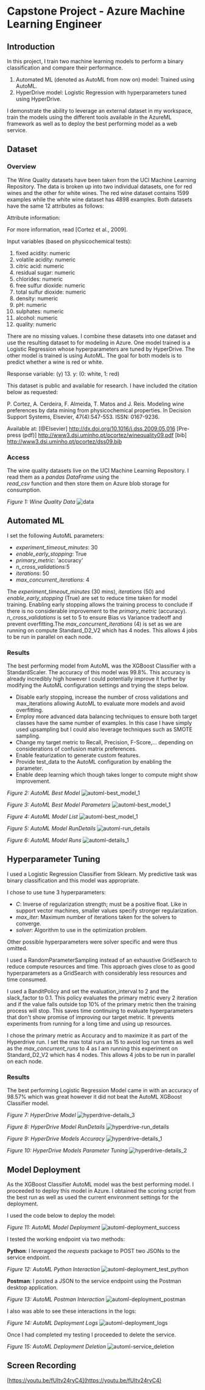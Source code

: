# Capstone Project - Azure Machine Learning Engineer

## Introduction
In this project, I train two machine learning models to perform a binary classification and compare their performance.
1. Automated ML (denoted as AutoML from now on) model: Trained using AutoML.
2. HyperDrive model: Logistic Regression with hyperparameters tuned using HyperDrive.

I demonstrate the ability to leverage an external dataset in my workspace, train the models using the 
different tools available in the AzureML framework as well as to deploy the best performing model as a web service.


## Dataset

### Overview

The Wine Quality datasets have been taken from the UCI Machine Learning Repository. The data is broken up into two 
individual datasets, one for red wines and the other for white wines. The red wine dataset contains 1599 examples while
the white wine dataset has 4898 examples. Both datasets have the same 12 attributes as follows:

Attribute information:

For more information, read [Cortez et al., 2009].

Input variables (based on physicochemical tests):
1. fixed acidity: numeric
2. volatile acidity: numeric
3. citric acid: numeric
4. residual sugar: numeric
5. chlorides: numeric
6. free sulfur dioxide: numeric
7. total sulfur dioxide: numeric
8. density: numeric
9. pH: numeric
10. sulphates: numeric
11. alcohol: numeric
12. quality: numeric

There are no missing values. I combine these datasets into one dataset and use the resulting dataset to for 
modeling in Azure. One model trained is a Logistic Regression whose hyperparameters are tuned by HyperDrive. The other 
model is trained is using AutoML. The goal for both models is to predict whether a wine is red or white. 

Response variable: (y)
13. y: (0: white, 1: red)

This dataset is public and available for research. I have included the citation below as requested:

P. Cortez, A. Cerdeira, F. Almeida, T. Matos and J. Reis. 
Modeling wine preferences by data mining from physicochemical properties.
In Decision Support Systems, Elsevier, 47(4):547-553. ISSN: 0167-9236.

Available at: [@Elsevier] http://dx.doi.org/10.1016/j.dss.2009.05.016
            [Pre-press (pdf)] http://www3.dsi.uminho.pt/pcortez/winequality09.pdf
            [bib] http://www3.dsi.uminho.pt/pcortez/dss09.bib


### Access

The wine quality datasets live on the UCI Machine Learning Repository. I read them as a *pandas DataFrame* using the  
*read_csv* function and then store them on Azure blob storage for consumption.

*Figure 1: Wine Quality Data*
![data](images/data.png)

## Automated ML

I set the following AutoML parameters: 

* *experiment_timeout_minutes*: 30
* *enable_early_stopping*: True    
* *primary_metric*: 'accuracy'
* *n_cross_validations*:5
* *iterations*: 50
* *max_concurrent_iterations*: 4

The *experiment_timeout_minutes* (30 mins), *iterations* (50) and *enable_early_stopping* (True) are set to reduce time 
taken for model training. Enabling early stopping allows the training process to conclude if there is no considerable 
improvement to the *primary_metric* (accuracy). *n_cross_validations* is set to 5 to ensure Bias vs Variance tradeoff
and prevent overfitting.The *max_concurrent_iterations* (4) is set as we are running on compute Standard_D2_V2 which has 
4 nodes. This allows 4 jobs to be run in parallel on each node.

### Results

The best performing model from AutoML was the XGBoost Classifier with a StandardScaler. The accuracy of this model was
99.8%. This accuracy is already incredibly high however I could potentially improve it further by modifying the 
AutoML configuration settings and trying the steps below.
* Disable early stopping, increase the number of cross validations and max_iterations allowing AutoML to evaluate more 
models and avoid overfitting.
* Employ more advanced data balancing techniques to ensure both target classes have the same number of examples. In this 
case I have simply used upsampling but I could also leverage techniques such as SMOTE sampling.
* Change my target metric to Recall, Precision, F-Score,... depending on considerations of confusion matrix preferences.
* Enable featurization to generate custom features.
* Provide test_data to the AutoML configuration by enabling the parameter.
* Enable deep learning which though takes longer to compute might show improvement.


*Figure 2: AutoML Best Model*
![automl-best_model_1](images/automl-best_model_1.png)

*Figure 3: AutoML Best Model Parameters*
![automl-best_model_1](images/automl-best_model_parameters.png)

*Figure 4: AutoML Model List*
![automl-best_model_1](images/automl-best_model_2.png)

*Figure 5: AutoML Model RunDetails*
![automl-run_details](images/automl-run_details.png)

*Figure 6: AutoML Model Runs*
![automl-details_1](images/automl-details_1.png)

## Hyperparameter Tuning

I used a Logistic Regression Classifier from Sklearn. My predictive task was binary classification and this model was 
appropriate. 

I chose to use tune 3 hyperparameters:
* *C*: Inverse of regularization strength; must be a positive float. Like in support vector machines, 
smaller values specify stronger regularization.
* *max_iter*: Maximum number of iterations taken for the solvers to converge.
* *solver*: Algorithm to use in the optimization problem.

Other possible hyperparameters were solver specific and were thus omitted. 
 
I used a RandomParameterSampling instead of an exhaustive GridSearch to reduce compute resources and time. This approach 
gives close to as good hyperparameters as a GridSearch with considerably less resources and time consumed. 

I used a BanditPolicy and set the evaluation_interval to 2 and the slack_factor to 0.1. This policy evaluates the primary 
metric every 2 iteration and if the value falls outside top 10% of the primary metric then the training process will stop. 
This saves time continuing to evaluate hyperparameters that don't show promise of improving our target metric. It prevents 
experiments from running for a long time and using up resources.

I chose the primary metric as Accuracy and to maximize it as part of the Hyperdrive run. I set the max total runs as 15 
to avoid log run times as well as the *max_concurrent_runs* to 4 as I am running this experiment on Standard_D2_V2 which 
has 4 nodes. This allows 4 jobs to be run in parallel on each node.

### Results
The best performing Logistic Regression Model came in with an accuracy of 98.57% which was great however it did not 
beat the AutoML XGBoost Classifier model. 

*Figure 7: HyperDrive Model*
![hyperdrive-details_3](images/hyperdrive-details_3.png)

*Figure 8: HyperDrive Model RunDetails*
![hyperdrive-run_details](images/hyperdrive-run_details.png)

*Figure 9: HyperDrive Models Accuracy*
![hyperdrive-details_1](images/hyperdrive-details_1.png)

*Figure 10: HyperDrive Models Parameter Tuning*
![hyperdrive-details_2](images/hyperdrive-details_2.png)

## Model Deployment

As the XGBoost Classifier AutoML model was the best performing model. I proceeded to deploy this model in Azure.
I obtained the scoring script from the best run as well as used the current environment settings for the deployment. 

I used the code below to deploy the model:

*Figure 11: AutoML Model Deployment*
![automl-deployment_success](images/automl-deployment_success.png)

I tested the working endpoint via two methods:

**Python**: 
I leveraged the *requests* package to POST two JSONs to the service endpoint.

*Figure 12: AutoML Python Interaction*
![automl-deployment_test_python](images/automl-deployment_test_python.png)


**Postman**: I posted a JSON to the service endpoint using the Postman desktop application.

*Figure 13: AutoML Postman Interaction*
![automl-deployment_postman](images/automl-deployment_postman.png)

I also was able to see these interactions in the logs:

*Figure 14: AutoML Deployment Logs*
![automl-deployment_logs](images/automl-deployment_logs.png)

Once I had completed my testing I proceeded to delete the service.

*Figure 15: AutoML Deployment Deletion*
![automl-service_deletion](images/automl-service_deletion.png)

## Screen Recording

[https://youtu.be/fUItv24ryC4](https://youtu.be/fUItv24ryC4)
